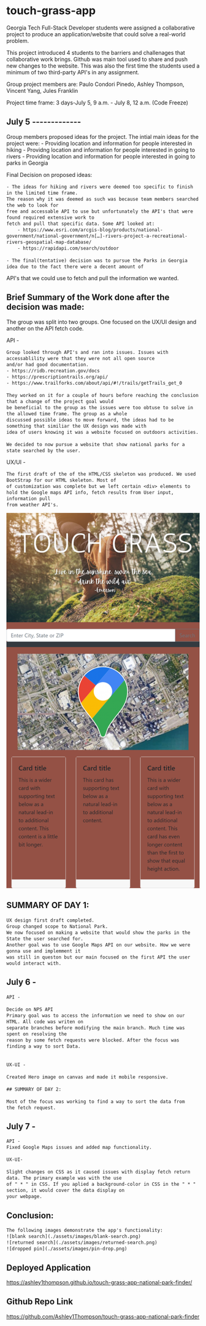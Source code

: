 # touch-grass-app
Georgia Tech Full-Stack Developer students were assigned a collaborative project to produce an application/website 
that could solve a real-world problem.

This project introduced 4 students to the barriers and challenages that collaborative work brings. Github was main tool 
used to share and push new changes to the website. This was also the first time the students used a minimum of two third-party API's
in any assignment. 
     

Group project members are: Paulo Condori Pinedo, Ashley Thompson, Vincent Yang, Jules Franklin

Project time frame: 3 days-July 5, 9 a.m. - July 8, 12 a.m. (Code Freeze)

## July 5 -------------

Group members proposed ideas for the project. The intial main ideas for the project were:
    - Providing location and information for people interested in hiking
    - Providng location and information for people interested in going to rivers
    - Providing location and information for people interested in going to parks in Georgia

Final Decision on proposed ideas:

    - The ideas for hiking and rivers were deemed too specific to finish in the limited time frame.
    The reason why it was deemed as such was because team members searched the web to look for 
    free and accessable API to use but unfortunately the API's that were found required extensive work to 
    fetch and pull that specific data. Some API looked at:
        - https://www.esri.com/arcgis-blog/products/national-government/national-government/n[…]-rivers-project-a-recreational-rivers-geospatial-map-database/
        - https://rapidapi.com/search/outdoor

    - The final(tentative) decision was to pursue the Parks in Georgia idea due to the fact there were a decent amount of 
API's that we could use to fetch and pull the information we wanted. 

## Brief Summary of the Work done after the decision was made:

The group was split into two groups. One focused on the UX/UI design and another on the API fetch code. 

API -

    Group looked through API's and ran into issues. Issues with accessablility were that they were not all open source 
    and/or had good documentation. 
    - https://ridb.recreation.gov/docs
    - https://prescriptiontrails.org/api/
    - https://www.trailforks.com/about/api/#!/trails/getTrails_get_0

    They worked on it for a couple of hours before reaching the conclusion that a change of the project goal would
    be beneficial to the group as the issues were too obtuse to solve in the allowed time frame. The group as a whole 
    discussed possible ideas to move forward, the ideas had to be something that similiar the UX design was made with 
    idea of users knowing it was a website focused on outdoors activities. 

    We decided to now pursue a website that show national parks for a state searched by the user.


UX/UI  -

    The first draft of the of the HTML/CSS skeleton was produced. We used BootStrap for our HTML skeleton. Most of 
    of customization was complete but we left certain <div> elements to hold the Google maps API info, fetch results from User input, information pull
    from weather API's.

![Here's our first draft](./assets/images/UX-firstdraft.png)

## SUMMARY OF DAY 1:

    UX design first draft completed.
    Group changed scope to National Park. 
    We now focused on making a website that would show the parks in the State the user searched for.
    Another goal was to use Google Maps API on our website. How we were gonna use and implemment it 
    was still in queston but our main focused on the first API the user would interact with.

 

## July 6 - 

    API - 

    Decide on NPS API 
    Primary goal was to access the information we need to show on our HTML. All code was writen on 
    separate branches before modifying the main branch. Much time was spent on resolving the 
    reason by some fetch requests were blocked. After the focus was finding a way to sort Data.


    UX-UI -

    Created Hero image on canvas and made it mobile responsive. 

    ## SUMMARY OF DAY 2:
    
    Most of the focus was working to find a way to sort the data from 
    the fetch request.


## July 7 - 
    API -
    Fixed Google Maps issues and added map functionality.

    UX-UI-

    Slight changes on CSS as it caused issues with display fetch return data. The primary example was with the use 
    of " * " in CSS. If you aplied a background-color in CSS in the " * " section, it would cover the data display on 
    your webpage.

## Conclusion:

    The following images demonstrate the app's functionality:  
    ![blank search](./assets/images/blank-search.png)  
    ![returned search](./assets/images/returned-search.png)
    ![dropped pin](./assets/images/pin-drop.png)

## Deployed Application
https://ashley1thompson.github.io/touch-grass-app-national-park-finder/

## Github Repo Link
https://github.com/Ashley1Thompson/touch-grass-app-national-park-finder